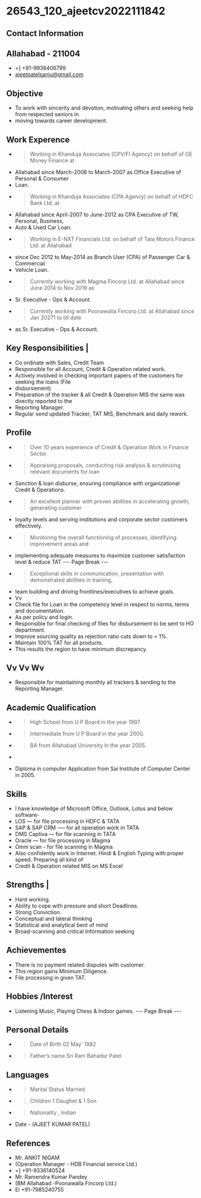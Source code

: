 # 26543_120_ajeetcv2022111842

## Contact Information



## Allahabad - 211004

* =] +91-9936406799
* ajeetpatelsanju@gmail.com


## Objective

* To work with sincerity and devotion, motivating others and seeking help from respected seniors in
* moving towards career development.


## Work Experence

* > Working in Khanduja Associates (CPV/FI Agency) on behalf of GE Money Finance at
* Allahabad since March-2006 to March-2007 as Office Executive of Personal & Consumer
* Loan.
* > Working in Khanduja Associates (CPA Agency) on behalf of HDFC Bank Ltd. at
* Allahabad since April-2007 to June-2012 as CPA Executive of TW, Personal, Business,
* Auto & Used Car Loan.
* > Working in E-NXT Financials Ltd. on behalf of Tata Motors Finance Ltd. at Allahabad
* since Dec 2012 to May-2014 as Branch User (CPA) of Passenger Car & Commercial
* Vehicle Loan.
* > Currently working with Magma Fincorp Ltd. at Allahabad since June 2014 to Nov 2019 as
* Sr. Executive - Ops & Account.
* > Currently working with Poonawalla Fincorp Ltd. at Allahabad since Jan 20271 to till date
* as Sr. Executive - Ops & Account.


## Key Responsibilities |

* Co ordinate with Sales, Credit Team
* Responsible for all Account, Credit & Operation related work.
* Actively involved in checking important papers of the customers for seeking the loans (File
* disbursement)
* Preparation of the tracker & all Credit & Operation MIS the same was directly reported to the
* Reporting Manager.
* Regular send updated Tracker, TAT MIS, Benchmark and daily rework.


## Profile

* > Over 10 years experience of Credit & Operation Work in Finance Sector.
* > Appraising proposals, conducting risk analysis & scrutinizing relevant documents for loan
* Sanction & loan disburse, ensuring compliance with organizational Credit & Operations.
* > An excellent planner with proven abilities in accelerating growth, generating customer
* loyalty levels and serving institutions and corporate sector customers effectively.
* > Monitoring the overall functioning of processes, identifying improvement areas and
* implementing adequate measures to maximize customer satisfaction level & reduce TAT
--- Page Break ---
* > Exceptional skills in communication, presentation with demonstrated abilities in training,
* team building and driving frontlines/executives to achieve goals.
* Vv
* Check file for Loan in the competency level in respect to norms, terms and documentation.
* As per policy and login.
* Responsible for final checking of files for disbursement to be sent to HO department.
* Improve sourcing quality as rejection ratio cuts down to < 1%.
* Maintain 100% TAT for all products.
* This results the region to have minimum discrepancy.


## Vv Vv Wv

* Responsible for maintaining monthly all trackers & sending to the Reporting Manager.


## Academic Qualification

* > High School from U P Board in the year 1997.
* > Intermediate from U P Board in the year 2000.
* > BA from Allahabad University In the year 2005.
* >
* Diploma in computer Application from Sai Institute of Computer Center in 2005.


## Skills

* I have knowledge of Microsoft Office, Outlook, Lotus and below software-
* LOS — for file processing in HDFC & TATA
* SAP & SAP CRM -— for all operation work in TATA
* DMS Captiva — for file scanning in TATA
* Oracle — for file processing in Magma
* Omni scan - for file scanning in Magma
* Also confidently work in Internet. Hindi & English Typing with proper speed. Preparing all kind of
* Credit & Operation related MIS on MS Excel


## Strengths |

* Hard working.
* Ability to cope with pressure and short Deadlines.
* Strong Conviction.
* Conceptual and lateral thinking
* Statistical and analytical bent of mind
* Broad-scanning and critical Information seeking


## Achievementes

* There is no payment related disputes with customer.
* This region gains Minimum Diligence.
* File processing in given TAT.


## Hobbies /Interest

* Listening Music, Playing Chess & Indoor games.
--- Page Break ---


## Personal Details

* > Date of Birth 02 May’ 1982
* > Father’s name Sri Ram Bahadur Patel


## Languages

* > Marital Status Married
* > Children 1 Daughet & 1 Son
* > Nationality , Indian
* Date - (AJEET KUMAR PATEL)


## References

* Mr. ANKIT NIGAM
* (Operation Manager - HDB Financial service Ltd.)
* =] +91-9336140524
* Mr. Ramendra Kumar Pandey
* (BM Allahabad -Poonawalla Fincorp Ltd.)
* El +91-7985240755


